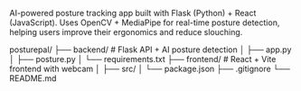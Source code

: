 AI-powered posture tracking app built with Flask (Python) + React (JavaScript).
Uses OpenCV + MediaPipe for real-time posture detection, helping users improve their ergonomics and reduce slouching.

posturepal/
 ├── backend/   # Flask API + AI posture detection
 │   ├── app.py
 │   ├── posture.py
 │   └── requirements.txt
 ├── frontend/  # React + Vite frontend with webcam
 │   ├── src/
 │   └── package.json
 ├── .gitignore
 └── README.md


